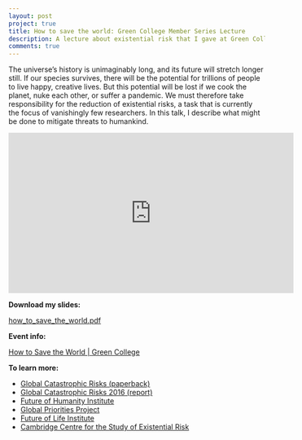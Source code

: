 ```yaml
---
layout: post
project: true
title: How to save the world: Green College Member Series Lecture
description: A lecture about existential risk that I gave at Green College, University of British Columbia.
comments: true
---
```

 
The universe’s history is unimaginably long, and its future will stretch longer still. If our species survives, there will be the potential for trillions of people to live happy, creative lives. But this potential will be lost if we cook the planet, nuke each other, or suffer a pandemic. We must therefore take responsibility for the reduction of existential risks, a task that is currently the focus of vanishingly few researchers. In this talk, I describe what might be done to mitigate threats to humankind.

<iframe width="560" height="315" src="https://www.youtube.com/embed/6gMRGAZxeJM" frameborder="0" allowfullscreen></iframe>

**Download my slides:**

[how_to_save_the_world.pdf](../downloadable_files/member_series/how_to_save_the_world.pdf)

**Event info:**

[How to Save the World | Green College](https://www.greencollege.ubc.ca/civicrm/event/info?reset=1&id=529)

**To learn more:**

- [Global Catastrophic Risks (paperback)](https://global.oup.com/academic/product/global-catastrophic-risks-9780199606504?cc=ca&lang=en&)
- [Global Catastrophic Risks 2016 (report)](http://globalprioritiesproject.org/wp-content/uploads/2016/04/Global-Catastrophic-Risk-Annual-Report-2016-FINAL.pdf)
- [Future of Humanity Institute](https://www.fhi.ox.ac.uk/)
- [Global Priorities Project](http://globalprioritiesproject.org/)
- [Future of Life Institute](https://futureoflife.org/)
- [Cambridge Centre for the Study of Existential Risk](http://cser.org/)